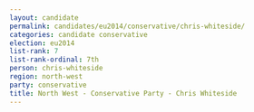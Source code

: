 ```yaml
---
layout: candidate
permalink: candidates/eu2014/conservative/chris-whiteside/
categories: candidate conservative
election: eu2014
list-rank: 7
list-rank-ordinal: 7th
person: chris-whiteside
region: north-west
party: conservative
title: North West - Conservative Party - Chris Whiteside
---
```

